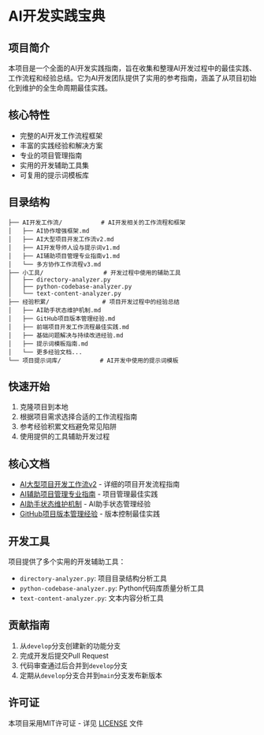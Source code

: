 # AI开发实践宝典

## 项目简介

本项目是一个全面的AI开发实践指南，旨在收集和整理AI开发过程中的最佳实践、工作流程和经验总结。它为AI开发团队提供了实用的参考指南，涵盖了从项目初始化到维护的全生命周期最佳实践。

## 核心特性

- 完整的AI开发工作流程框架
- 丰富的实践经验和解决方案
- 专业的项目管理指南
- 实用的开发辅助工具集
- 可复用的提示词模板库

## 目录结构

```
├── AI开发工作流/           # AI开发相关的工作流程和框架
│   ├── AI协作增强框架.md
│   ├── AI大型项目开发工作流v2.md
│   ├── AI开发导师人设与提示词v1.md
│   ├── AI辅助项目管理专业指南v1.md
│   └── 多方协作工作流程v3.md
├── 小工具/                 # 开发过程中使用的辅助工具
│   ├── directory-analyzer.py
│   ├── python-codebase-analyzer.py
│   └── text-content-analyzer.py
├── 经验积累/               # 项目开发过程中的经验总结
│   ├── AI助手状态维护机制.md
│   ├── GitHub项目版本管理经验.md
│   ├── 前端项目开发工作流程最佳实践.md
│   ├── 基础问题解决与持续改进经验.md
│   ├── 提示词模板指南.md
│   └── 更多经验文档...
└── 项目提示词库/           # AI开发中使用的提示词模板
```

## 快速开始

1. 克隆项目到本地
2. 根据项目需求选择合适的工作流程指南
3. 参考经验积累文档避免常见陷阱
4. 使用提供的工具辅助开发过程

## 核心文档

- [AI大型项目开发工作流v2](AI开发工作流/AI大型项目开发工作流v2.md) - 详细的项目开发流程指南
- [AI辅助项目管理专业指南](AI开发工作流/AI辅助项目管理专业指南v1.md) - 项目管理最佳实践
- [AI助手状态维护机制](经验积累/AI助手状态维护机制.md) - AI助手状态管理经验
- [GitHub项目版本管理经验](经验积累/GitHub项目版本管理经验.md) - 版本控制最佳实践

## 开发工具

项目提供了多个实用的开发辅助工具：

- `directory-analyzer.py`: 项目目录结构分析工具
- `python-codebase-analyzer.py`: Python代码库质量分析工具
- `text-content-analyzer.py`: 文本内容分析工具

## 贡献指南

1. 从`develop`分支创建新的功能分支
2. 完成开发后提交Pull Request
3. 代码审查通过后合并到`develop`分支
4. 定期从`develop`分支合并到`main`分支发布新版本

## 许可证

本项目采用MIT许可证 - 详见 [LICENSE](LICENSE) 文件